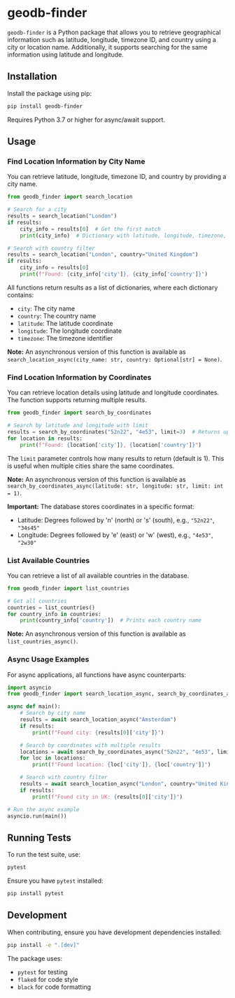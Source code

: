 # geodb-finder

`geodb-finder` is a Python package that allows you to retrieve geographical information such as latitude, longitude, timezone ID, and country using a city or location name. Additionally, it supports searching for the same information using latitude and longitude.

## Installation

Install the package using pip:

```bash
pip install geodb-finder
```

Requires Python 3.7 or higher for async/await support.

## Usage

### Find Location Information by City Name

You can retrieve latitude, longitude, timezone ID, and country by providing a city name.

```python
from geodb_finder import search_location

# Search for a city
results = search_location("London")
if results:
    city_info = results[0]  # Get the first match
    print(city_info)  # Dictionary with latitude, longitude, timezone, and country

# Search with country filter
results = search_location("London", country="United Kingdom")
if results:
    city_info = results[0]
    print(f"Found: {city_info['city']}, {city_info['country']}")
```

All functions return results as a list of dictionaries, where each dictionary contains:
- `city`: The city name
- `country`: The country name
- `latitude`: The latitude coordinate
- `longitude`: The longitude coordinate
- `timezone`: The timezone identifier

**Note:** An asynchronous version of this function is available as `search_location_async(city_name: str, country: Optional[str] = None)`.

### Find Location Information by Coordinates

You can retrieve location details using latitude and longitude coordinates. The function supports returning multiple results.

```python
from geodb_finder import search_by_coordinates

# Search by latitude and longitude with limit
results = search_by_coordinates("52n22", "4e53", limit=3)  # Returns up to 3 matches
for location in results:
    print(f"Found: {location['city']}, {location['country']}")
```

The `limit` parameter controls how many results to return (default is 1). This is useful when multiple cities share the same coordinates.

**Note:** An asynchronous version of this function is available as `search_by_coordinates_async(latitude: str, longitude: str, limit: int = 1)`.

**Important:** The database stores coordinates in a specific format:
- Latitude: Degrees followed by 'n' (north) or 's' (south), e.g., `"52n22"`, `"34s45"`
- Longitude: Degrees followed by 'e' (east) or 'w' (west), e.g., `"4e53"`, `"2w30"`

### List Available Countries

You can retrieve a list of all available countries in the database.

```python
from geodb_finder import list_countries

# Get all countries
countries = list_countries()
for country_info in countries:
    print(country_info['country'])  # Prints each country name
```

**Note:** An asynchronous version of this function is available as `list_countries_async()`.

### Async Usage Examples

For async applications, all functions have async counterparts:

```python
import asyncio
from geodb_finder import search_location_async, search_by_coordinates_async

async def main():
    # Search by city name
    results = await search_location_async("Amsterdam")
    if results:
        print(f"Found city: {results[0]['city']}")

    # Search by coordinates with multiple results
    locations = await search_by_coordinates_async("52n22", "4e53", limit=2)
    for loc in locations:
        print(f"Found location: {loc['city']}, {loc['country']}")

    # Search with country filter
    results = await search_location_async("London", country="United Kingdom")
    if results:
        print(f"Found city in UK: {results[0]['city']}")

# Run the async example
asyncio.run(main())
```

## Running Tests

To run the test suite, use:

```bash
pytest
```

Ensure you have `pytest` installed:

```bash
pip install pytest
```

## Development

When contributing, ensure you have development dependencies installed:

```bash
pip install -e ".[dev]"
```

The package uses:
- `pytest` for testing
- `flake8` for code style
- `black` for code formatting
